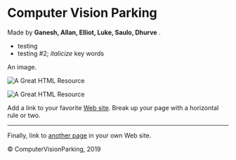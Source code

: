 <html>

<head>
<title>Computer Vision Parking</title>
</head>

<body>
<h1>Computer Vision Parking</h1>
<p>Made by <b>Ganesh, Allan, Elliot, Luke, Saulo, Dhurve</b> .</p>
<ul>
<li>testing</li>
<li>testing #2; <i>italicize</i> key words</li>
</ul>
<p>An image. </p>
<p><img src="https://www.bdcnetwork.com/sites/bdc/files/parking.jpg" alt="A Great HTML Resource"></p>
<p><img src="http://www.gifs-paradise.com/animations/animated-gifs-computers-75.gif" alt="A Great HTML Resource"></p>
<p>Add a link to your favorite <a href="https://www.dummies.com/">Web site</a>.
Break up your page with a horizontal rule or two. </p>
<hr>
<p>Finally, link to <a href="page2.html">another page</a> in your own Web site.</p>

<p>&#169; ComputerVisionParking, 2019</p>
</body>
</html>
